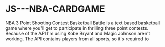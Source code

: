 # JS---NBA-CARDGAME
NBA 3 Point Shooting Contest
Basketball Battle is a text based basketball game where you'll get to participate in thrilling three point contests.
Because of the API I'm using Kobe Bryant and Magic Johnson aren't working.
The API contains players from all sports, so it's required to 
